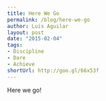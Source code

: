 ```yaml
---
title: Here We Go
permalink: /blog/here-we-go
author: Luis Aguilar
layout: post
date: "2015-02-04"
tags:
- Discipline
- Dare
- Achieve
shortUrl: http://goo.gl/66x53f
---
```

Here we go!
